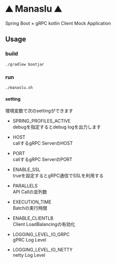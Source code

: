 # ⛰️ Manaslu ⛰️

Spring Boot × gRPC kotlin Client Mock Application

## Usage

### build

```shell
./gradlew bootjar
```

### run

```shell
./manaslu.sh
```

#### setting

環境変数で次のsettingができます

- SPRING_PROFILES_ACTIVE  
debugを指定するとdebug logを出力します

- HOST  
callするgRPC ServerのHOST

- PORT  
callするgRPC ServerのPORT

- ENABLE_SSL  
trueを設定するとgRPC通信でSSLを利用する

- PARALLELS  
API Callの並列数

- EXECUTION_TIME  
Batchの実行時間

- ENABLE_CLIENTLB  
Client LoadBalancingの有効化

- LOGGING_LEVEL_IO_GRPC  
gPRC Log Level

- LOGGING_LEVEL_IO_NETTY  
netty Log Level
